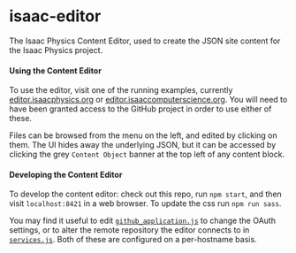 # isaac-editor

The Isaac Physics Content Editor, used to create the JSON site content for the Isaac Physics project.


#### Using the Content Editor

To use the editor, visit one of the running examples, currently [editor.isaacphysics.org](https://editor.isaacphysics.org) or [editor.isaaccomputerscience.org](https://isaaccomputerscience.org). You will need to have been granted access to the GitHub project in order to use either of these.

Files can be browsed from the menu on the left, and edited by clicking on them. The UI hides away the underlying JSON, but it can be accessed by clicking the grey `Content Object` banner at the top left of any content block.


#### Developing the Content Editor

To develop the content editor: check out this repo, run `npm start`, and then visit `localhost:8421` in a web browser.
To update the css run `npm run sass`.

You may find it useful to edit [`github_application.js`](app/js/app/github_application.js) to change the OAuth settings, or to alter the remote repository the editor connects to in [`services.js`](app/js/app/services.js). Both of these are configured on a per-hostname basis.